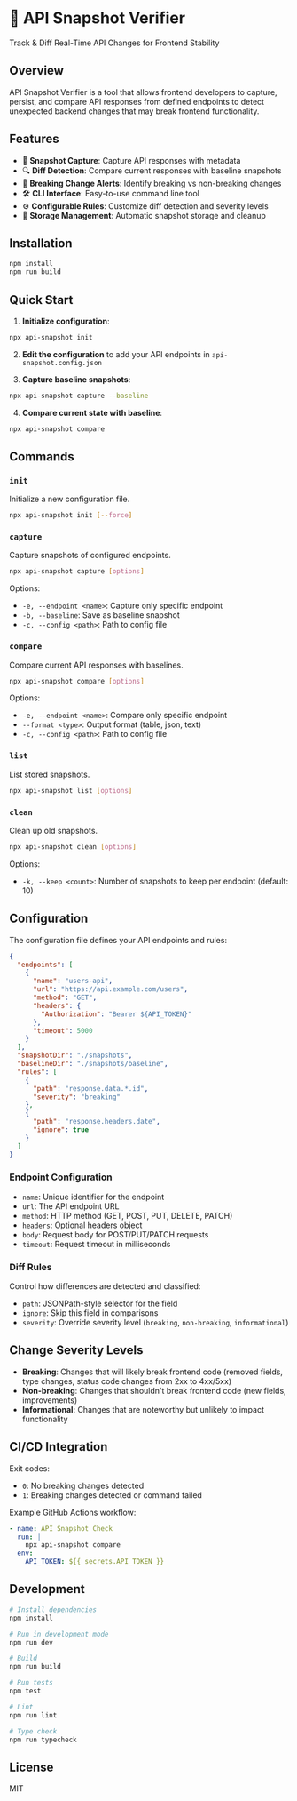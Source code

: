 # 🧪 API Snapshot Verifier

Track & Diff Real-Time API Changes for Frontend Stability

## Overview

API Snapshot Verifier is a tool that allows frontend developers to capture, persist, and compare API responses from defined endpoints to detect unexpected backend changes that may break frontend functionality.

## Features

- 📸 **Snapshot Capture**: Capture API responses with metadata
- 🔍 **Diff Detection**: Compare current responses with baseline snapshots
- 🚨 **Breaking Change Alerts**: Identify breaking vs non-breaking changes
- 🛠️ **CLI Interface**: Easy-to-use command line tool
- ⚙️ **Configurable Rules**: Customize diff detection and severity levels
- 📁 **Storage Management**: Automatic snapshot storage and cleanup

## Installation

```bash
npm install
npm run build
```

## Quick Start

1. **Initialize configuration**:
```bash
npx api-snapshot init
```

2. **Edit the configuration** to add your API endpoints in `api-snapshot.config.json`

3. **Capture baseline snapshots**:
```bash
npx api-snapshot capture --baseline
```

4. **Compare current state with baseline**:
```bash
npx api-snapshot compare
```

## Commands

### `init`
Initialize a new configuration file.
```bash
npx api-snapshot init [--force]
```

### `capture`
Capture snapshots of configured endpoints.
```bash
npx api-snapshot capture [options]
```
Options:
- `-e, --endpoint <name>`: Capture only specific endpoint
- `-b, --baseline`: Save as baseline snapshot
- `-c, --config <path>`: Path to config file

### `compare`
Compare current API responses with baselines.
```bash
npx api-snapshot compare [options]
```
Options:
- `-e, --endpoint <name>`: Compare only specific endpoint
- `--format <type>`: Output format (table, json, text)
- `-c, --config <path>`: Path to config file

### `list`
List stored snapshots.
```bash
npx api-snapshot list [options]
```

### `clean`
Clean up old snapshots.
```bash
npx api-snapshot clean [options]
```
Options:
- `-k, --keep <count>`: Number of snapshots to keep per endpoint (default: 10)

## Configuration

The configuration file defines your API endpoints and rules:

```json
{
  "endpoints": [
    {
      "name": "users-api",
      "url": "https://api.example.com/users",
      "method": "GET",
      "headers": {
        "Authorization": "Bearer ${API_TOKEN}"
      },
      "timeout": 5000
    }
  ],
  "snapshotDir": "./snapshots",
  "baselineDir": "./snapshots/baseline",
  "rules": [
    {
      "path": "response.data.*.id",
      "severity": "breaking"
    },
    {
      "path": "response.headers.date",
      "ignore": true
    }
  ]
}
```

### Endpoint Configuration

- `name`: Unique identifier for the endpoint
- `url`: The API endpoint URL
- `method`: HTTP method (GET, POST, PUT, DELETE, PATCH)
- `headers`: Optional headers object
- `body`: Request body for POST/PUT/PATCH requests
- `timeout`: Request timeout in milliseconds

### Diff Rules

Control how differences are detected and classified:

- `path`: JSONPath-style selector for the field
- `ignore`: Skip this field in comparisons
- `severity`: Override severity level (`breaking`, `non-breaking`, `informational`)

## Change Severity Levels

- **Breaking**: Changes that will likely break frontend code (removed fields, type changes, status code changes from 2xx to 4xx/5xx)
- **Non-breaking**: Changes that shouldn't break frontend code (new fields, improvements)
- **Informational**: Changes that are noteworthy but unlikely to impact functionality

## CI/CD Integration

Exit codes:
- `0`: No breaking changes detected
- `1`: Breaking changes detected or command failed

Example GitHub Actions workflow:
```yaml
- name: API Snapshot Check
  run: |
    npx api-snapshot compare
  env:
    API_TOKEN: ${{ secrets.API_TOKEN }}
```

## Development

```bash
# Install dependencies
npm install

# Run in development mode
npm run dev

# Build
npm run build

# Run tests
npm test

# Lint
npm run lint

# Type check
npm run typecheck
```

## License

MIT